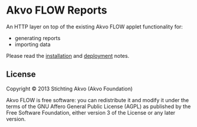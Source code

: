# Akvo FLOW Reports

An HTTP layer on top of the existing Akvo FLOW applet functionality for:

* generating reports
* importing data

Please read the [installation](doc/InstallationNotes.md) and [deployment](doc/DeploymentNotes.md) notes.

## License

Copyright © 2013 Stichting Akvo (Akvo Foundation)

Akvo FLOW is free software: you can redistribute it and modify it 
under the terms of the GNU Affero General Public License (AGPL) 
as published by the Free Software Foundation, 
either version 3 of the License or any later version.
